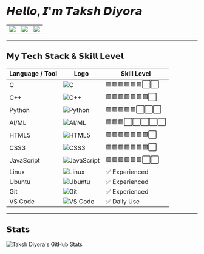 
# 𝙃𝙚𝙡𝙡𝙤, 𝙄'𝙢 𝙏𝙖𝙠𝙨𝙝 𝘿𝙞𝙮𝙤𝙧𝙖

|  |  |  |
|--|--|--|
| [![](https://img.shields.io/badge/-@takshdiyora-%23181717?style=flat-square&logo=github)](https://github.com/takshdiyora) | [![](https://img.shields.io/badge/-Taksh%20Diyora-%230077B5?style=flat-square&logo=linkedin&logoColor=ffffff)](https://www.linkedin.com/in/taksh-diyora/) | [![](https://img.shields.io/badge/-LeetCode-%23FFA116?style=flat-square&logo=leetcode&logoColor=ffffff)](https://leetcode.com/u/takshdiyora) |


---

## 𝗠𝘆 𝗧𝗲𝗰𝗵 𝗦𝘁𝗮𝗰𝗸 & 𝗦𝗸𝗶𝗹𝗹 𝗟𝗲𝘃𝗲𝗹

| Language / Tool | Logo | Skill Level |
|-----------------|------|------------|
| C               | ![C](https://img.shields.io/badge/-C-00599C?style=flat-square&logo=c&logoColor=ffffff) | 🟩🟩🟩🟩🟩🟩⬜⬜ |
| C++             | ![C++](https://img.shields.io/badge/-C++-00599C?style=flat-square&logo=cplusplus&logoColor=ffffff) | 🟩🟩🟩🟩🟩🟩🟩⬜ |
| Python          | ![Python](https://img.shields.io/badge/-Python-3776AB?style=flat-square&logo=python&logoColor=ffffff) | 🟩🟩🟩🟩🟩⬜⬜⬜ |
| AI/ML           | ![AI/ML](https://img.shields.io/badge/-AI%2FML-FF6F00?style=flat-square&logo=tensorflow&logoColor=ffffff) | 🟩🟩🟩⬜⬜⬜⬜⬜ |
| HTML5           | ![HTML5](https://img.shields.io/badge/-HTML5-%23E44D27?style=flat-square&logo=html5&logoColor=ffffff) | 🟩🟩🟩🟩🟩🟩🟩⬜ |
| CSS3            | ![CSS3](https://img.shields.io/badge/-CSS3-%231572B6?style=flat-square&logo=css3) | 🟩🟩🟩🟩🟩🟩🟩⬜ |
| JavaScript      | ![JavaScript](https://img.shields.io/badge/-JavaScript-%23F7DF1C?style=flat-square&logo=javascript&logoColor=000000) | 🟩🟩🟩🟩🟩🟩⬜⬜ |
| Linux           | ![Linux](https://img.shields.io/badge/-Linux-FCC624?style=flat-square&logo=linux&logoColor=000000) | ✅ Experienced |
| Ubuntu          | ![Ubuntu](https://img.shields.io/badge/-Ubuntu-E95420?style=flat-square&logo=ubuntu&logoColor=ffffff) | ✅ Experienced |
| Git             | ![Git](https://img.shields.io/badge/-Git-F05032?style=flat-square&logo=git&logoColor=ffffff) | ✅ Experienced |
| VS Code         | ![VS Code](https://img.shields.io/badge/-VSCode-%23007ACC?style=flat-square&logo=visual-studio-code) | ✅ Daily Use |

---

## 𝗦𝘁𝗮𝘁𝘀

![Taksh Diyora's GitHub Stats](https://github-readme-stats.vercel.app/api?username=taksh-diyora&show_icons=true&theme=dracula)
